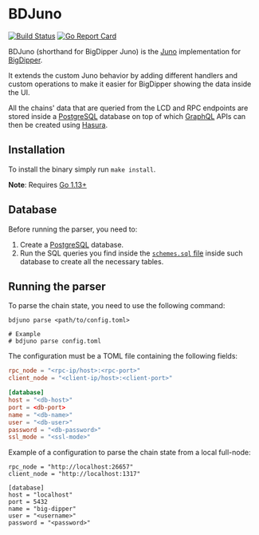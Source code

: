 # BDJuno
[![Build Status](https://travis-ci.com/forbole/bdjuno.svg?branch=master)](https://travis-ci.com/forbole/bdjuno)
[![Go Report Card](https://goreportcard.com/badge/github.com/forbole/bdjuno)](https://goreportcard.com/report/github.com/forbole/bdjuno)

BDJuno (shorthand for BigDipper Juno) is the [Juno](https://github.com/desmos-labs/juno) implementation for [BigDipper](https://github.com/forbole/big-dipper). 

It extends the custom Juno behavior by adding different handlers and custom operations to make it easier for BigDipper showing the data inside the UI. 

All the chains' data that are queried from the LCD and RPC endpoints are stored inside a [PostgreSQL](https://www.postgresql.org/) database on top of which [GraphQL](https://graphql.org/) APIs can then be created using [Hasura](https://hasura.io/). 
 
## Installation
To install the binary simply run `make install`.

**Note**: Requires [Go 1.13+](https://golang.org/dl/)

## Database
Before running the parser, you need to: 

1. Create a [PostgreSQL](https://www.postgresql.org/) database.
2. Run the SQL queries you find inside the [`schemes.sql` file](schema/schemes.sql) inside such database to create all the necessary tables.

## Running the parser
To parse the chain state, you need to use the following command: 

```shell
bdjuno parse <path/to/config.toml>

# Example
# bdjuno parse config.toml 
```

The configuration must be a TOML file containing the following fields:

```toml
rpc_node = "<rpc-ip/host>:<rpc-port>"
client_node = "<client-ip/host>:<client-port>"

[database]
host = "<db-host>"
port = <db-port>
name = "<db-name>"
user = "<db-user>"
password = "<db-password>"
ssl_mode = "<ssl-mode>"
```

Example of a configuration to parse the chain state from a local full-node: 

```
rpc_node = "http://localhost:26657"
client_node = "http://localhost:1317"

[database]
host = "localhost"
port = 5432
name = "big-dipper"
user = "<username>"
password = "<password>"
```
